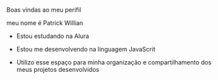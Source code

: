 Boas vindas ao meu perifil

meu nome é Patrick Willian

- Estou estudando na Alura

- Estou me desenvolvendo na linguagem JavaScrit

- Utilizo esse espaço para minha organização e compartilhamento dos meus projetos desenvolvidos 
